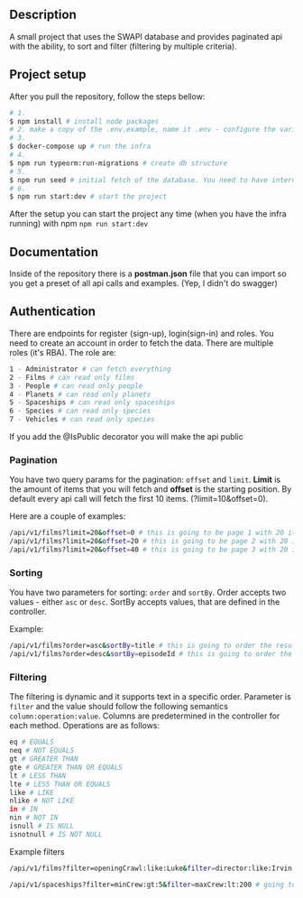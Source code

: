 ## Description

A small project that uses the SWAPI database and provides paginated api with the ability, to sort and filter (filtering by multiple criteria).

## Project setup

After you pull the repository, follow the steps bellow:

```bash
# 1.
$ npm install # install node packages
# 2. make a copy of the .env.example, name it .env - configure the variables if necessary
# 3.
$ docker-compose up # run the infra
# 4.
$ npm run typeorm:run-migrations # create db structure
# 5.
$ npm run seed # initial fetch of the database. You need to have internet connection.
# 6.
$ npm run start:dev # start the project
```

After the setup you can start the project any time (when you have the infra running) with npm `npm run start:dev`

## Documentation

Inside of the repository there is a **postman.json** file that you can import so you get a preset of all api calls and examples. (Yep, I didn't do swagger)

## Authentication

There are endpoints for register (sign-up), login(sign-in) and roles. You need to create an account in order to fetch the data. There are multiple roles (it's RBA). The role are:

```bash
1 - Administrator # can fetch everything
2 - Films # can read only films
3 - People # can read only people
4 - Planets # can read only planets
5 - Spaceships # can read only spaceships
6 - Species # can read only species
7 - Vehicles # can read only species
```

If you add the @IsPublic decorator you will make the api public

### Pagination

You have two query params for the pagination: `offset` and `limit`. **Limit** is the amount of items that you will fetch and **offset** is the starting position.
By default every api call will fetch the first 10 items. (?limit=10&offset=0).

Here are a couple of examples:

```bash
/api/v1/films?limit=20&offset=0 # this is going to be page 1 with 20 items
/api/v1/films?limit=20&offset=20 # this is going to be page 2 with 20 items
/api/v1/films?limit=20&offset=40 # this is going to be page 3 with 20 item and etc.
```

### Sorting

You have two parameters for sorting: `order` and `sortBy`. Order accepts two values - either `asc` or `desc`. SortBy accepts values, that are defined in the controller.

Example:

```bash
/api/v1/films?order=asc&sortBy=title # this is going to order the results ascending by title
/api/v1/films?order=desc&sortBy=episodeId # this is going to order the results descending by episodeId
```

### Filtering

The filtering is dynamic and it supports text in a specific order. Parameter is `filter` and the value should follow the following semantics `column:operation:value`. Columns are predetermined in the controller for each method. Operations are as follows:

```bash
eq # EQUALS
neq # NOT EQUALS
gt # GREATER THAN
gte # GREATER THAN OR EQUALS
lt # LESS THAN
lte # LESS THAN OR EQUALS
like # LIKE
nlike # NOT LIKE
in # IN
nin # NOT IN
isnull # IS NULL
isnotnull # IS NOT NULL
```

Example filters

```bash
/api/v1/films?filter=openingCrawl:like:Luke&filter=director:like:Irvin # going to filter the results by openingCrawl which has the word 'Luke' inside AND where the director name has 'Irvin'

/api/v1/spaceships?filter=minCrew:gt:5&filter=maxCrew:lt:200 # going to filter the results by speciships that has at least 5 members in crew but less than 200 members
```
